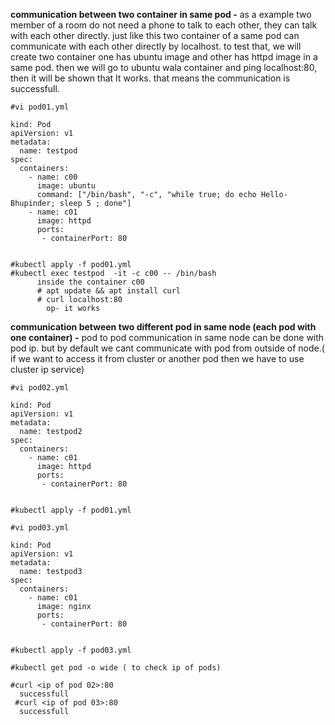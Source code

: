 **communication between two container in same pod -**
              as a example two member of a room do not need a phone to talk to each other, they can talk with each other directly. just like this
two container of a same pod can communicate with each other directly by localhost. to test that, we will create two container one has ubuntu image and other has 
httpd image in a same pod. then we will go to ubuntu wala container and ping localhost:80, then it will be shown that It works. that means the communication is 
successfull.
```
#vi pod01.yml
```
```
kind: Pod
apiVersion: v1
metadata:
  name: testpod
spec:
  containers:
    - name: c00
      image: ubuntu
      command: ["/bin/bash", "-c", "while true; do echo Hello-Bhupinder; sleep 5 ; done"]
    - name: c01
      image: httpd
      ports:
       - containerPort: 80
```
```

#kubectl apply -f pod01.yml
#kubectl exec testpod  -it -c c00 -- /bin/bash
      inside the container c00
	  # apt update && apt install curl
	  # curl localhost:80
	    op- it works
```	

**communication between two different pod in same node (each pod with one container) -**
                                                                                  pod to pod communication in same node can be done with pod ip. but by
default we cant communicate with pod from outside of node.( if we want to access it from cluster or another pod then we have to use cluster ip service)
																				   
```
#vi pod02.yml
```
```
kind: Pod
apiVersion: v1
metadata:
  name: testpod2
spec:
  containers:
    - name: c01
      image: httpd
      ports:
       - containerPort: 80
```
```

#kubectl apply -f pod01.yml
```


```
#vi pod03.yml
```
```
kind: Pod
apiVersion: v1
metadata:
  name: testpod3
spec:
  containers:
    - name: c01
      image: nginx
      ports:
       - containerPort: 80
```
```

#kubectl apply -f pod03.yml

#kubectl get pod -o wide ( to check ip of pods)

#curl <ip of pod 02>:80
  successfull
 #curl <ip of pod 03>:80
  successfull 
```  
  
  
